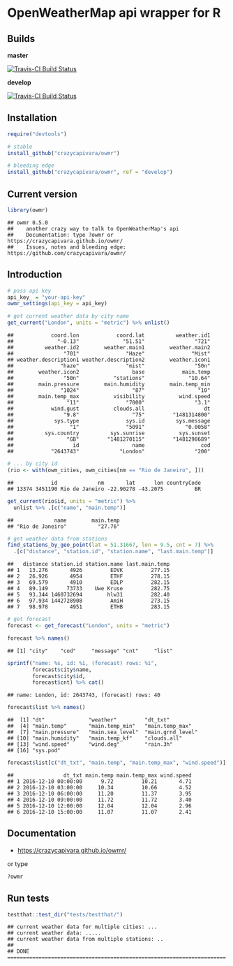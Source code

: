 OpenWeatherMap api wrapper for R
================

Builds
------

**master**

[![Travis-CI Build Status](https://travis-ci.org/crazycapivara/owmr.svg?branch=master)](https://travis-ci.org/crazycapivara/owmr)

**develop**

[![Travis-CI Build Status](https://travis-ci.org/crazycapivara/owmr.svg?branch=develop)](https://travis-ci.org/crazycapivara/owmr)

Installation
------------

``` r
require("devtools")

# stable
install_github("crazycapivara/owmr")

# bleeding edge
install_github("crazycapivara/owmr", ref = "develop")
```

Current version
---------------

``` r
library(owmr)
```

    ## owmr 0.5.0
    ##    another crazy way to talk to OpenWeatherMap's api
    ##    Documentation: type ?owmr or https://crazycapivara.github.io/owmr/
    ##    Issues, notes and bleeding edge: https://github.com/crazycapivara/owmr/

Introduction
------------

``` r
# pass api key
api_key_ = "your-api-key"
owmr_settings(api_key = api_key)

# get current weather data by city name
get_current("London", units = "metric") %>% unlist()
```

    ##            coord.lon            coord.lat          weather.id1 
    ##              "-0.13"              "51.51"                "721" 
    ##          weather.id2        weather.main1        weather.main2 
    ##                "701"               "Haze"               "Mist" 
    ## weather.description1 weather.description2        weather.icon1 
    ##               "haze"               "mist"                "50n" 
    ##        weather.icon2                 base            main.temp 
    ##                "50n"           "stations"              "10.64" 
    ##        main.pressure        main.humidity        main.temp_min 
    ##               "1024"                 "87"                 "10" 
    ##        main.temp_max           visibility           wind.speed 
    ##                 "11"               "7000"                "3.1" 
    ##            wind.gust           clouds.all                   dt 
    ##                "9.8"                 "75"         "1481314800" 
    ##             sys.type               sys.id          sys.message 
    ##                  "1"               "5091"             "0.0058" 
    ##          sys.country          sys.sunrise           sys.sunset 
    ##                 "GB"         "1481270115"         "1481298689" 
    ##                   id                 name                  cod 
    ##            "2643743"             "London"                "200"

``` r
# ... by city id
(rio <- with(owm_cities, owm_cities[nm == "Rio de Janeiro", ]))
```

    ##            id             nm       lat      lon countryCode
    ## 13374 3451190 Rio de Janeiro -22.90278 -43.2075          BR

``` r
get_current(rio$id, units = "metric") %>%
  unlist %>% .[c("name", "main.temp")]
```

    ##             name        main.temp 
    ## "Rio de Janeiro"          "27.76"

``` r
# get weather data from stations
find_stations_by_geo_point(lat = 51.31667, lon = 9.5, cnt = 7) %>% 
  .[c("distance", "station.id", "station.name", "last.main.temp")]
```

    ##   distance station.id station.name last.main.temp
    ## 1   13.276       4926         EDVK         277.15
    ## 2   26.926       4954         ETHF         278.15
    ## 3   69.579       4910         EDLP         282.15
    ## 4   89.149      73733    Uwe Kruse         282.75
    ## 5   93.344 1460732694        hlw31         282.40
    ## 6   97.934 1442728908         AmiH         273.15
    ## 7   98.978       4951         ETHB         283.15

``` r
# get forecast
forecast <- get_forecast("London", units = "metric")

forecast %>% names()
```

    ## [1] "city"    "cod"     "message" "cnt"     "list"

``` r
sprintf("name: %s, id: %i, (forecast) rows: %i",
        forecast$city$name,
        forecast$city$id,
        forecast$cnt) %>% cat()
```

    ## name: London, id: 2643743, (forecast) rows: 40

``` r
forecast$list %>% names()
```

    ##  [1] "dt"              "weather"         "dt_txt"         
    ##  [4] "main.temp"       "main.temp_min"   "main.temp_max"  
    ##  [7] "main.pressure"   "main.sea_level"  "main.grnd_level"
    ## [10] "main.humidity"   "main.temp_kf"    "clouds.all"     
    ## [13] "wind.speed"      "wind.deg"        "rain.3h"        
    ## [16] "sys.pod"

``` r
forecast$list[c("dt_txt", "main.temp", "main.temp_max", "wind.speed")] %>% head()
```

    ##                dt_txt main.temp main.temp_max wind.speed
    ## 1 2016-12-10 00:00:00      9.72         10.21       4.71
    ## 2 2016-12-10 03:00:00     10.34         10.66       4.52
    ## 3 2016-12-10 06:00:00     11.20         11.37       3.95
    ## 4 2016-12-10 09:00:00     11.72         11.72       3.40
    ## 5 2016-12-10 12:00:00     12.04         12.04       2.96
    ## 6 2016-12-10 15:00:00     11.07         11.07       2.41

Documentation
-------------

-   <https://crazycapivara.github.io/owmr/>

or type

``` r
?owmr
```

Run tests
---------

``` r
testthat::test_dir("tests/testthat/")
```

    ## current weather data for multiple cities: ...
    ## current weather data: .....
    ## current weather data from multiple stations: ..
    ## 
    ## DONE ======================================================================
